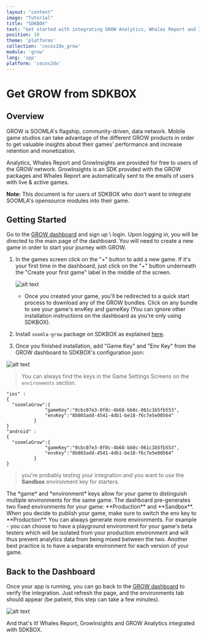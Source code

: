 ```yaml
---
layout: "content"
image: "Tutorial"
title: "SDKBOX"
text: "Get started with integrating GROW Analytics, Whales Report and Insights for Cocos2d-x with SDKBOX. Doesn't Include any of SOOMLA's opensource modules, only Highway and GrowInsights."
position: 10
theme: 'platforms'
collection: 'cocos2dx_grow'
module: 'grow'
lang: 'cpp'
platform: 'cocos2dx'
---
```


# Get GROW from SDKBOX

## Overview

GROW is SOOMLA's flagship, community-driven, data network. Mobile game studios can take advantage of the different GROW products in order to get valuable insights about their games' performance and increase retention and monetization.

Analytics, Whales Report and GrowInsights are provided for free to users of the GROW network. GrowInsights is an SDK provided with the GROW packages and Whales Report are automatically sent to the emails of users with live & active games.

**Note:** This document is for users of SDKBOX who don't want to integrate SOOMLA's opensource modules into their game.

## Getting Started

Go to the [GROW dashboard](http://dashboard.soom.la) and sign up \ login. Upon logging in, you will be directed to the main page of the dashboard. You will need to create a new game in order to start your journey with GROW.

1. In the games screen click on the "+" button to add a new game. If it's your first time in the dashboard, just click on the "+" button underneath the "Create your first game" label in the middle of the screen.

	  ![alt text](/img/tutorial_img/cocos_grow/addNewApp.png "Add new app")

	* Once you created your game, you'll be redirected to a quick start process to download any of the GROW bundles. Click on any bundle to see your game's envKey and gameKey (You can ignore other installation instructions on the dashboard as you're only using SDKBOX).

2. Install `soomla-grow` package on SDKBOX as explained [here](http://sdkbox-doc.github.io/en/plugins/soomlagrow/v3-cpp/).

3. Once you finished installation, add "Game Key" and "Env Key" from the GROW dashboard to SDKBOX's configuration json:

  ![alt text](/img/tutorial_img/cocos_grow/dashboardKeys.png "Keys")

  > You can always find the keys in the Game Settings Screens on the `environments` section.

  ```
  "ios" :
  {
    "soomlaGrow":{
                "gameKey":"0cbc07e3-0f0c-4b68-bb0c-061c1b5fb553",
                "envKey":"8b865add-4541-4db1-be18-f6c7e5e00564"
            }
  }
  "android" :
  {
    "soomlaGrow":{
                "gameKey":"0cbc07e3-0f0c-4b68-bb0c-061c1b5fb553",
                "envKey":"8b865add-4541-4db1-be18-f6c7e5e00564"
            }
  }
  ```

  > you're probably testing your integration and you want to use the **Sandbox** environment key for starters.

  <div class="info-box">The *game* and *environment* keys allow for your game to distinguish multiple environments for the same game. The dashboard pre-generates two fixed environments for your game: **Production** and **Sandbox**. When you decide to publish your game, make sure to switch the env key to **Production**.  You can always generate more environments.  For example - you can choose to have a playground environment for your game's beta testers which will be isolated from your production environment and will thus prevent analytics data from being mixed between the two.  Another best practice is to have a separate environment for each version of your game.</div>


## Back to the Dashboard

Once your app is running, you can go back to the [GROW dashboard](http://dashboard.soom.la) to verify the integration. Just refresh the page, and the environments tab should appear (be patient, this step can take a few minutes).

![alt text](/img/tutorial_img/unity_grow/verifyIntegration.png "Verify Integration")

And that's it! Whales Report, GrowInsights and GROW Analytics integrated with SDKBOX.
